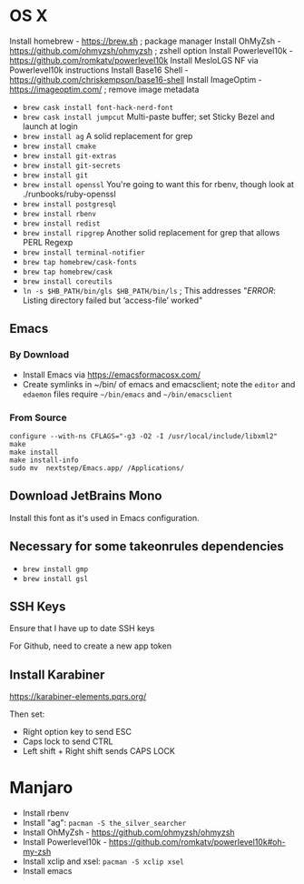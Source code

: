 # OS X

Install homebrew - https://brew.sh ; package manager
Install OhMyZsh - https://github.com/ohmyzsh/ohmyzsh ; zshell option
Install Powerlevel10k - https://github.com/romkatv/powerlevel10k
Install MesloLGS NF via Powerlevel10k instructions
Install Base16 Shell - https://github.com/chriskempson/base16-shell
Install ImageOptim - https://imageoptim.com/ ; remove image metadata

*   `brew cask install font-hack-nerd-font`
*   `brew cask install jumpcut` Multi-paste buffer; set Sticky Bezel and launch at login
*   `brew install ag` A solid replacement for grep
*   `brew install cmake`
*   `brew install git-extras`
*   `brew install git-secrets`
*   `brew install git`
*   `brew install openssl` You're going to want this for rbenv, though look at ./runbooks/ruby-openssl
*   `brew install postgresql`
*   `brew install rbenv`
*   `brew install redist`
*   `brew install ripgrep` Another solid replacement for grep that allows PERL Regexp
*   `brew install terminal-notifier`
*   `brew tap homebrew/cask-fonts`
*   `brew tap homebrew/cask`
*   `brew install coreutils`
*   `ln -s $HB_PATH/bin/gls $HB_PATH/bin/ls` ; This addresses "*ERROR*: Listing directory failed but ‘access-file’ worked"

## Emacs

### By Download

*   Install Emacs via https://emacsformacosx.com/
*   Create symlinks in ~/bin/ of emacs and emacsclient; note the `editor` and `edaemon` files require `~/bin/emacs` and `~/bin/emacsclient`

### From Source

```
configure --with-ns CFLAGS="-g3 -O2 -I /usr/local/include/libxml2"
make
make install
make install-info
sudo mv  nextstep/Emacs.app/ /Applications/
```

## Download JetBrains Mono

Install this font as it's used in Emacs configuration.

## Necessary for some takeonrules dependencies

*   `brew install gmp`
*   `brew install gsl`

## SSH Keys

Ensure that I have up to date SSH keys

For Github, need to create a new app token

## Install Karabiner

https://karabiner-elements.pqrs.org/

Then set:

  *  Right option key to send ESC
  *  Caps lock to send CTRL
  *  Left shift + Right shift sends CAPS LOCK

# Manjaro

* Install rbenv
* Install "ag": `pacman -S the_silver_searcher`
* Install OhMyZsh - https://github.com/ohmyzsh/ohmyzsh
* Install Powerlevel10k - https://github.com/romkatv/powerlevel10k#oh-my-zsh
* Install xclip and xsel: `pacman -S xclip xsel`
* Install emacs
